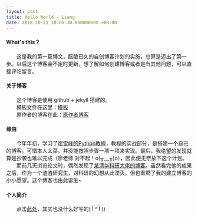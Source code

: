 ```yaml
---
layout: post
title: Hello World - Liang
date: 2018-10-21 10:06:30.000000000 +08:00
---
```


#### What's this？

&emsp;&emsp;这是我的第一篇博文，酝酿已久的自创博客计划的实施，总算是迈出了第一步。以后这个博客会不定时更新，想了解如何创建博客或者是有其他问题，可以直接评论留言。

#### 关于博客

&emsp;&emsp;这个博客是使用 github + jekyll 搭建的。  
&emsp;&emsp;模板文件在这里：[模板](https://github.com/onevcat/vno-jekyll)   
&emsp;&emsp;原作者的博客在此：[原作者博客](http://onevcat.com)

#### 缘由

&emsp;&emsp;今年年初，学习了[廖雪峰的Python教程](https://www.liaoxuefeng.com/wiki/0014316089557264a6b348958f449949df42a6d3a2e542c000)，教程的实战部分，是搭建一个自己的博客。可惜本人太菜，并没能按照步骤一项一项来实现。最后，我绝望的发现就算是抄袭也难以完成（廖老师 对不起！o(╥﹏╥)o），因此便无奈放下这个计划。  
  &emsp;&emsp;而前几天浏览论文时，偶然发现了[某清华科研大佬的博客](http://www.luxinzheng.net/gbindex.htm)。虽然看完他的成果之后，作为一个渣渣研究生，对科研的幻想从此湮灭，但也重燃了我的建立博客的小小愿望。这个博客也由此诞生~

#### 个人简介

&emsp;&emsp;点击[此处](https://garyliang07.github.io/about/)，其实也没什么好写的( Ĭ ^ Ĭ ))